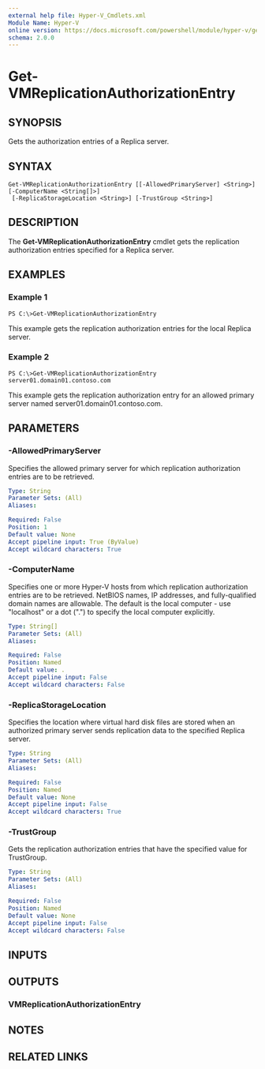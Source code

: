 ```yaml
---
external help file: Hyper-V_Cmdlets.xml
Module Name: Hyper-V
online version: https://docs.microsoft.com/powershell/module/hyper-v/get-vmreplicationauthorizationentry?view=windowsserver2012-ps&wt.mc_id=ps-gethelp
schema: 2.0.0
---
```


# Get-VMReplicationAuthorizationEntry

## SYNOPSIS
Gets the authorization entries of a Replica server.

## SYNTAX

```
Get-VMReplicationAuthorizationEntry [[-AllowedPrimaryServer] <String>] [-ComputerName <String[]>]
 [-ReplicaStorageLocation <String>] [-TrustGroup <String>]
```

## DESCRIPTION
The **Get-VMReplicationAuthorizationEntry** cmdlet gets the replication authorization entries specified for a Replica server.

## EXAMPLES

### Example 1
```
PS C:\>Get-VMReplicationAuthorizationEntry
```

This example gets the replication authorization entries  for the local Replica server.

### Example 2
```
PS C:\>Get-VMReplicationAuthorizationEntry server01.domain01.contoso.com
```

This example gets the replication authorization entry for an allowed primary server named server01.domain01.contoso.com.

## PARAMETERS

### -AllowedPrimaryServer
Specifies the allowed primary server for which replication authorization entries are to be retrieved.

```yaml
Type: String
Parameter Sets: (All)
Aliases: 

Required: False
Position: 1
Default value: None
Accept pipeline input: True (ByValue)
Accept wildcard characters: True
```

### -ComputerName
Specifies one or more Hyper-V hosts from which replication authorization entries are to be retrieved.
NetBIOS names, IP addresses, and fully-qualified domain names are allowable.
The default is the local computer - use "localhost" or a dot (".") to specify the local computer explicitly.

```yaml
Type: String[]
Parameter Sets: (All)
Aliases: 

Required: False
Position: Named
Default value: .
Accept pipeline input: False
Accept wildcard characters: False
```

### -ReplicaStorageLocation
Specifies the location where virtual hard disk files are stored when an authorized primary server sends replication data to the specified Replica server.

```yaml
Type: String
Parameter Sets: (All)
Aliases: 

Required: False
Position: Named
Default value: None
Accept pipeline input: False
Accept wildcard characters: True
```

### -TrustGroup
Gets the replication authorization entries that have the specified value for TrustGroup.

```yaml
Type: String
Parameter Sets: (All)
Aliases: 

Required: False
Position: Named
Default value: None
Accept pipeline input: False
Accept wildcard characters: False
```

## INPUTS

## OUTPUTS

### VMReplicationAuthorizationEntry

## NOTES

## RELATED LINKS



